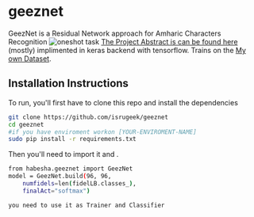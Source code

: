 # geeznet
GeezNet is a Residual Network approach for Amharic Characters Recognition 
![oneshot task](images/task_25.png)
[The Project Abstract is can be found here](https://www.github.io/geeznet.pdf)  (mostly) implimented in keras backend with tensorflow. 
Trains on the [My own Dataset]( https://github.com/isrugeek/geeznet/dataset).




## Installation Instructions


To run, you'll first have to clone this repo and install the dependencies

```bash
git clone https://github.com/isrugeek/geeznet
cd geeznet
#if you have enviroment workon [YOUR-ENVIROMENT-NAME]
sudo pip install -r requirements.txt

```


Then you'll need to import it and .
```bash
from habesha.geeznet import GeezNet
model = GeezNet.build(96, 96,
    numfidels=len(fidelLB.classes_),
    finalAct="softmax")
```
```bash
you need to use it as Trainer and Classifier
```

